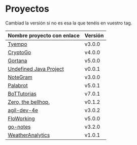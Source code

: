 # Proyectos

Cambiad la versión si no es esa la que tenéis en vuestro tag.

| Nombre proyecto con enlace                                       | Versión |
|------------------------------------------------------------------|---------|
| [Tyempo](https://github.com/Phyton-es-mi-typo/tyempo)                   | v3.0.0  |
| [CryptoGo](https://github.com/CriptoInfo/CryptoGo)                      | v4.0.0  |
| [Gortana](https://github.com/Pibes-GRX/Gortana)                        | v5.0.0  |
| [Undefined Java Project](https://github.com/tddgrupo4/TDD-Grupo-4)     | v0.0.1  |
| [NoteGram](https://github.com/NoteGramBot/NoteGram)                   | v3.0.0  |
| [Palabrot](https://github.com/ScalaBot-Team/PalaBrot)                 | v5.0.1  |
| [BoTTutorias](https://github.com/BoTTuros/BoTTutorias)                | v7.0.1  |
|    [Zero, the bellhop.](https://github.com/monium/zero)                | v0.1.2  |
|    [agil-dev-4e](https://github.com/Kobedinho/agil-dev-4e)                | v3.0.2  |
|    [FloWorking](https://github.com/PalomitaTeam/FloWorking)              | v5.0.0  |
|    [go-notes](https://github.com/Golang-EC/go-notes)                     | v3.2.0  |
| [WeatherAnalytics](https://github.com/crislinfrajo/WeatherAnalytics)     | v1.0.1  | 
